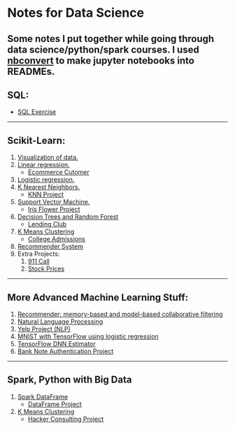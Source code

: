 
# Notes for Data Science
Some notes I put together while going through data science/python/spark courses.
I used [nbconvert](https://github.com/jupyter/nbconvert) to make jupyter notebooks into READMEs.
----
## SQL:
* [SQL Exercise](https://github.com/luoqiaoen/Data_Science_Notes/tree/master/SQL_exercise)
----
## Scikit-Learn:
1. [Visualization of data.](https://github.com/luoqiaoen/Data_Science_Notes/tree/master/visualization)
2. [Linear regression.](https://github.com/luoqiaoen/Data_Science_Notes/tree/master/sklearn/linear_regression)
   * [Ecommerce Cutomer](https://github.com/luoqiaoen/Data_Science_Notes/tree/master/sklearn/customer_project)
3. [Logistic regression.](https://github.com/luoqiaoen/Data_Science_Notes/tree/master/sklearn/logistic_regression)
4. [K Nearest Neighbors.](https://github.com/luoqiaoen/Data_Science_Notes/tree/master/sklearn/KNN)
   * [KNN Project](https://github.com/luoqiaoen/Data_Science_Notes/tree/master/sklearn/KNN_project)
5. [Support Vector Machine.](https://github.com/luoqiaoen/Data_Science_Notes/tree/master/sklearn/SVM)
   * [Iris Flower Project](https://github.com/luoqiaoen/Data_Science_Notes/tree/master/sklearn/iris_flower_project)
6. [Decision Trees and Random Forest](https://github.com/luoqiaoen/Data_Science_Notes/tree/master/sklearn/decision_tree_random_forest)
   * [Lending Club](https://github.com/luoqiaoen/Data_Science_Notes/tree/master/sklearn/lending_club_project)
7. [K Means Clustering](https://github.com/luoqiaoen/Data_Science_Notes/tree/master/sklearn/k_means_clustering)
   * [College Admissions](https://github.com/luoqiaoen/Data_Science_Notes/tree/master/sklearn/k_means_clustering_project)
8. [Recommender System](https://github.com/luoqiaoen/Data_Science/tree/master/sklearn/recommender)
9. Extra Projects:
   1. [911 Call](https://github.com/luoqiaoen/Data_Science_Notes/tree/master/sklearn/911_call_project)
   2. [Stock Prices](https://github.com/luoqiaoen/Data_Science_Notes/tree/master/sklearn/finance_project)
----
## More Advanced Machine Learning Stuff:
1. [Recommender: memory-based and model-based collaborative filtering](https://github.com/luoqiaoen/Data_Science_Notes/tree/master/advanced_ML/recommender)
2. [Natural Language Processing](https://github.com/luoqiaoen/Data_Science_Notes/tree/master/advanced_ML/nlp)
3. [Yelp Project (NLP)](https://github.com/luoqiaoen/Data_Science_Notes/tree/master/advanced_ML/yelp_project)
4. [MNIST with TensorFlow using logistic regression](https://github.com/luoqiaoen/Data_Science_Notes/tree/master/advanced_ML/MNIST_with_tensorflow)
5. [TensorFlow DNN Estimator](https://github.com/luoqiaoen/Data_Science_Notes/tree/master/advanced_ML/tensorflow_DNN_estimator)
6. [Bank Note Authentication Project](https://github.com/luoqiaoen/Data_Science_Notes/tree/master/advanced_ML/bank_auth_dnn_project)
-----
## Spark, Python with Big Data
1. [Spark DataFrame](https://github.com/luoqiaoen/Data_Science/tree/master/spark_for_big_data/spark_dataframe)
   * [DataFrame Project](https://github.com/luoqiaoen/Data_Science_Notes/tree/master/spark_for_big_data/dataframe_project)
2. [K Means Clustering](https://github.com/luoqiaoen/Data_Science_Notes/tree/master/spark_for_big_data/MLlib/K_Means_Clustering)
   * [Hacker Consulting Project](https://github.com/luoqiaoen/Data_Science_Notes/tree/master/spark_for_big_data/MLlib/Clustering_Consulting_Project)
